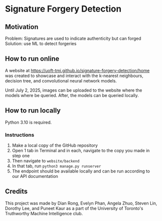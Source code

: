 # Signature Forgery Detection

## Motivation
Problem: Signatures are used to indicate authenticity but can forged
Solution: use ML to detect forgeries 

## How to run online

A website at https://uoft-tmi.github.io/signature-forgery-detection/home was created to 
showcase and interact with the k-nearest neighbours, decision tree, and convolutional neural network models.

Until July 2, 2025, images can be uploaded to the website where the models where be queried.
After, the models can be queried locally.

## How to run locally
Python 3.10 is required.

### Instructions
1. Make a local copy of the GitHub repository
2. Open 1 tab in Terminal and in each, navigate to the copy you made in step one
3. Then navigate to `website/backend`
4. In that tab, run `python3 manage.py runserver`
5. The endpoint should be available locally and can be run according to our API documentation

## Credits

This project was made by Dian Rong, Evelyn Phan, Angela Zhuo, 
Steven Lin, Dorothy Lee, and Puneet Kaur as a part of the 
University of Toronto's Truthworthy Machine Intelligence club.
